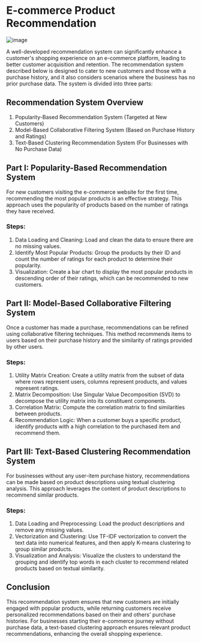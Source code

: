 # E-commerce Product Recommendation

![image](https://github.com/user-attachments/assets/28ebc0ca-b118-4ec0-96b9-9f106518f049)

A well-developed recommendation system can significantly enhance a customer's shopping experience on an e-commerce platform, leading to better customer acquisition and retention. The recommendation system described below is designed to cater to new customers and those with a purchase history, and it also considers scenarios where the business has no prior purchase data. The system is divided into three parts:

## Recommendation System Overview
1. Popularity-Based Recommendation System (Targeted at New Customers)
2. Model-Based Collaborative Filtering System (Based on Purchase History and Ratings)
3. Text-Based Clustering Recommendation System (For Businesses with No Purchase Data)

## Part I: Popularity-Based Recommendation System
For new customers visiting the e-commerce website for the first time, recommending the most popular products is an effective strategy. This approach uses the popularity of products based on the number of ratings they have received.

### Steps:

1. Data Loading and Cleaning: Load and clean the data to ensure there are no missing values.
2. Identify Most Popular Products: Group the products by their ID and count the number of ratings for each product to determine their popularity.
3. Visualization: Create a bar chart to display the most popular products in descending order of their ratings, which can be recommended to new customers.

## Part II: Model-Based Collaborative Filtering System
Once a customer has made a purchase, recommendations can be refined using collaborative filtering techniques. This method recommends items to users based on their purchase history and the similarity of ratings provided by other users.

### Steps:

1. Utility Matrix Creation: Create a utility matrix from the subset of data where rows represent users, columns represent products, and values represent ratings.
2. Matrix Decomposition: Use Singular Value Decomposition (SVD) to decompose the utility matrix into its constituent components.
3. Correlation Matrix: Compute the correlation matrix to find similarities between products.
4. Recommendation Logic: When a customer buys a specific product, identify products with a high correlation to the purchased item and recommend them.

## Part III: Text-Based Clustering Recommendation System
For businesses without any user-item purchase history, recommendations can be made based on product descriptions using textual clustering analysis. This approach leverages the content of product descriptions to recommend similar products.

### Steps:

1. Data Loading and Preprocessing: Load the product descriptions and remove any missing values.
2. Vectorization and Clustering: Use TF-IDF vectorization to convert the text data into numerical features, and then apply K-means clustering to group similar products.
3. Visualization and Analysis: Visualize the clusters to understand the grouping and identify top words in each cluster to recommend related products based on textual similarity.

## Conclusion
This recommendation system ensures that new customers are initially engaged with popular products, while returning customers receive personalized recommendations based on their and others' purchase histories. For businesses starting their e-commerce journey without purchase data, a text-based clustering approach ensures relevant product recommendations, enhancing the overall shopping experience.
